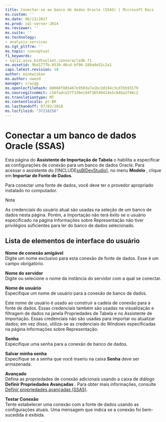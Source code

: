 ```yaml
---
title: Conectar-se ao banco de dados Oracle (SSAS) | Microsoft Docs
ms.custom: ''
ms.date: 06/13/2017
ms.prod: sql-server-2014
ms.reviewer: ''
ms.suite: ''
ms.technology:
- analysis-services
ms.tgt_pltfrm: ''
ms.topic: conceptual
f1_keywords:
- sql12.asvs.bidtoolset.connoracledb.f1
ms.assetid: 9bd177fb-8539-46cd-bf96-189ade52c2a1
caps.latest.revision: 10
author: minewiskan
ms.author: owend
manager: craigg
ms.openlocfilehash: b0068f805467e9503e7a1bc2d194c3cd7b593179
ms.sourcegitcommit: c18fadce27f330e1d4f36549414e5c84ba2f46c2
ms.translationtype: MT
ms.contentlocale: pt-BR
ms.lasthandoff: 07/02/2018
ms.locfileid: "37218256"
---
```

# <a name="connect-to-an-oracle-database-ssas"></a>Conectar a um banco de dados Oracle (SSAS)
  Esta página do **Assistente de Importação de Tabela** o habilita a especificar as configurações de conexão para um banco de dados Oracle. Para acessar o assistente do [!INCLUDE[ssBIDevStudio](../includes/ssbidevstudio-md.md)], no menu **Modelo** , clique em **Importar de Fonte de Dados**.  
  
 Para conectar uma fonte de dados, você deve ter o provedor apropriado instalado no computador.  
  
> [!NOTE]  
>  As credenciais do usuário atual são usadas na seleção de um banco de dados nesta página. Porém, a importação não terá êxito se o usuário especificado na página Informações sobre Representação não tiver privilégios suficientes para ler do banco de dados selecionado.  
  
## <a name="uielement-list"></a>Lista de elementos de interface do usuário  
 **Nome de conexão amigável**  
 Digite um nome exclusivo para esta conexão de fonte de dados. Esse é um campo obrigatório.  
  
 **Nome do servidor**  
 Digite ou selecione o nome da instância do servidor com a qual se conectar.  
  
 **Nome de usuário**  
 Especifique um nome de usuário para a conexão de banco de dados.  
  
 Este nome de usuário é usado ao construir a cadeia de conexão para a fonte de dados. Essas credenciais também são usadas na visualização e filtragem de dados na janela Propriedades de Tabela e no Assistente de Importação. Essas credenciais não são usadas para importar ou atualizar dados; em vez disso, utiliza-se as credenciais do Windows especificadas na página Informações sobre Representação.  
  
 **Senha**  
 Especifique uma senha para a conexão de banco de dados.  
  
 **Salvar minha senha**  
 Especifique se a senha que você inseriu na caixa **Senha** deve ser armazenada.  
  
 **Avançado**  
 Defina as propriedades de conexão adicionais usando a caixa de diálogo **Definir Propriedades Avançadas** . Para obter mais informações, consulte [Definir propriedades avançadas &#40;SSAS&#41;](set-advanced-properties-ssas.md).  
  
 **Testar Conexão**  
 Tente estabelecer uma conexão com a fonte de dados usando as configurações atuais. Uma mensagem que indica se a conexão foi bem-sucedida é exibida.  
  
  
